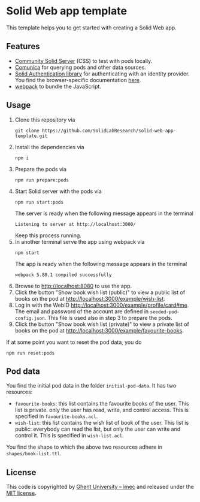 # Solid Web app template

This template helps you to get started with creating a Solid Web app.

## Features

- [Community Solid Server](https://github.com/CommunitySolidServer/CommunitySolidServer) (CSS) to test with pods locally.
- [Comunica](https://comunica.dev/) for querying pods and other data sources.
- [Solid Authentication library](https://github.com/inrupt/solid-client-authn-js) 
  for authenticating with an identity provider.
  You find the browser-specific documentation 
  [here](https://docs.inrupt.com/developer-tools/javascript/client-libraries/tutorial/authenticate-browser/).
- [webpack](https://webpack.js.org/) to bundle the JavaScript.

## Usage

1. Clone this repository via
   ```shell
   git clone https://github.com/SolidLabResearch/solid-web-app-template.git
   ```
2. Install the dependencies via 
   ```shell
   npm i
   ```
3. Prepare the pods via
   ```shell
   npm run prepare:pods
   ```
4. Start Solid server with the pods via
   ```shell
   npm run start:pods
   ```
   The server is ready when the following message appears in the terminal
   ```
   Listening to server at http://localhost:3000/
   ```
   Keep this process running.
5. In another terminal serve the app using webpack via
   ```shell
   npm start
   ```
   The app is ready when the following message appears in the terminal
   ```
   webpack 5.88.1 compiled successfully
   ```
6. Browse to <http://localhost:8080> to use the app.
7. Click the button "Show book wish list (public)" to view a public list of books on the pod
   at <http://localhost:3000/example/wish-list>.
8. Log in with the WebID <http://localhost:3000/example/profile/card#me>.
   The email and password of the account are defined in `seeded-pod-config.json`.
   This file is used also in step 3 to prepare the pods.
9. Click the button "Show book wish list (private)" to view a private list of books on the pod
   at <http://localhost:3000/example/favourite-books>.

If at some point you want to reset the pod data,
you do 
```shell
npm run reset:pods
```

## Pod data

You find the initial pod data in the folder `initial-pod-data`.
It has two resources:
- `favourite-books`: this list contains the favourite books of the user. 
   This list is private. only the user has read, write, and control access.
   This is specified in `favourite-books.acl`.
- `wish-list`: this list contains the wish list of book of the user.
   This list is public: everybody can read the list, but only the user can write and control it.
   This is specified in `wish-list.acl`.

You find the shape to which the above two resources adhere in `shapes/book-list.ttl`.

## License

This code is copyrighted by [Ghent University – imec](http://idlab.ugent.be/) and
released under the [MIT license](http://opensource.org/licenses/MIT).
